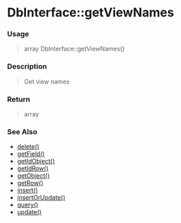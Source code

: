 
# DbInterface::getViewNames 

### Usage

> array DbInterface::getViewNames()

### Description

> Get view names



### Return
> array 
### See Also

* [delete()](delete.md)
* [getField()](getfield.md)
* [getIdObject()](getidobject.md)
* [getIdRow()](getidrow.md)
* [getObject()](getobject.md)
* [getRow()](getrow.md)
* [insert()](insert.md)
* [insertOrUpdate()](insertorupdate.md)
* [query()](query.md)
* [update()](update.md)


